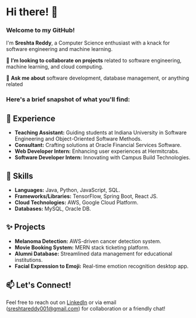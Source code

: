 # Hi there! 👋

### **Welcome to my GitHub!**

I'm **Sreshta Reddy**, a Computer Science enthusiast with a knack for software engineering and machine learning. 

👯 **I’m looking to collaborate on projects** related to software engineering, machine learning, and cloud computing.

💬 **Ask me about** software development, database management, or anything related 

### **Here's a brief snapshot of what you'll find:**

## 💼 **Experience**
- **Teaching Assistant:** Guiding students at Indiana University in Software Engineering and Object-Oriented Software Methods.
- **Consultant:** Crafting solutions at Oracle Financial Services Software.
- **Web Developer Intern:** Enhancing user experiences at Hermitcrabs.
- **Software Developer Intern:** Innovating with Campus Build Technologies.

## 🚀 **Skills**
- **Languages:** Java, Python, JavaScript, SQL.
- **Frameworks/Libraries:** TensorFlow, Spring Boot, React JS.
- **Cloud Technologies:** AWS, Google Cloud Platform.
- **Databases:** MySQL, Oracle DB.

## ✨ **Projects**
- **Melanoma Detection:** AWS-driven cancer detection system.
- **Movie Booking System:** MERN stack ticketing platform.
- **Alumni Database:** Streamlined data management for educational institutions.
- **Facial Expression to Emoji:** Real-time emotion recognition desktop app.

## 📫 **Let's Connect!**
Feel free to reach out on [LinkedIn](linkedin.com/in/sreshtareddy) or via email ([sreshtareddy001@gmail.com](mailto:sreshtareddy001@gmail.com)) for collaboration or a friendly chat!

